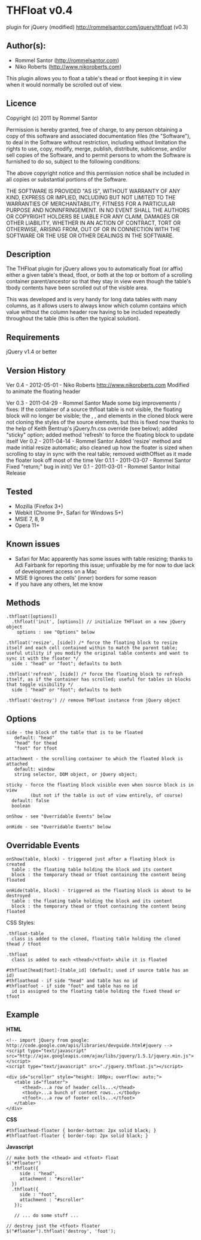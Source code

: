 # THFloat v0.4 
plugin for jQuery (modified)
http://rommelsantor.com/jquery/thfloat (v0.3)

## Author(s):
 * Rommel Santor (http://rommelsantor.com)
 * Niko Roberts (http://www.nikoroberts.com)

 This plugin allows you to float a table's thead or tfoot keeping it in view when it would normally be scrolled out of view.

## Licence
 Copyright (c) 2011 by Rommel Santor <rommel at rommelsantor dot com>
 
 Permission is hereby granted, free of charge, to any person obtaining a copy
 of this software and associated documentation files (the "Software"), to deal
 in the Software without restriction, including without limitation the rights
 to use, copy, modify, merge, publish, distribute, sublicense, and/or sell
 copies of the Software, and to permit persons to whom the Software is
 furnished to do so, subject to the following conditions:

 The above copyright notice and this permission notice shall be included in
 all copies or substantial portions of the Software.

 THE SOFTWARE IS PROVIDED "AS IS", WITHOUT WARRANTY OF ANY KIND, EXPRESS OR
 IMPLIED, INCLUDING BUT NOT LIMITED TO THE WARRANTIES OF MERCHANTABILITY,
 FITNESS FOR A PARTICULAR PURPOSE AND NONINFRINGEMENT. IN NO EVENT SHALL THE
 AUTHORS OR COPYRIGHT HOLDERS BE LIABLE FOR ANY CLAIM, DAMAGES OR OTHER
 LIABILITY, WHETHER IN AN ACTION OF CONTRACT, TORT OR OTHERWISE, ARISING FROM,
 OUT OF OR IN CONNECTION WITH THE SOFTWARE OR THE USE OR OTHER DEALINGS IN
 THE SOFTWARE.


## Description
   The THFloat plugin for jQuery allows you to automatically float (or affix)
   either a given table's thead, tfoot, or both at the top or bottom of a
   scrolling container parent/ancestor so that they stay in view even though
   the table's tbody contents have been scrolled out of the visible area.
 
   This was developed and is very handy for long data tables with many columns,
   as it allows users to always know which column contains which value without
   the column header row having to be included repeatedly throughout the table
   (this is often the typical solution).
 
## Requirements 
   jQuery v1.4 or better
 
## Version History 
   Ver 0.4 - 2012-05-01 - Niko Roberts
              http://www.nikoroberts.com
              Modified to animate the floating header
              
   Ver 0.3 - 2011-04-29 - Rommel Santor
               Made some big improvements / fixes: If the container of a
               source thfloat table is not visible, the floating block will
               no longer be visible; the <tr>, <td>, and <th> elements in
               the cloned block were not cloning the styles of the source
               elements, but this is fixed now thanks to the help of Keith
               Bentrup's jQuery.fn.css override (see below); added "sticky"
               option; added method 'refresh' to force the floating block
               to update itself
   Ver 0.2 - 2011-04-14 - Rommel Santor
               Added 'resize' method and made initial resize automatic; also
               cleaned up how the floater is sized when scrolling to stay in
               sync with the real table; removed widthOffset as it made the
               floater look off most of the time
   Ver 0.1.1 - 2011-03-07 - Rommel Santor
               Fixed "return;" bug in init()
   Ver 0.1 - 2011-03-01 - Rommel Santor
             Initial Release
 
## Tested 
 *  Mozilla (Firefox 3+)
 *  Webkit (Chrome 9+, Safari for Windows 5+)
 *  MSIE 7, 8, 9
 *  Opera 11+
 
## Known issues
 * Safari for Mac apparently has some issues with table resizing; thanks to Adi Fairbank for reporting this issue; unfixable by me for now to due lack of development access on a Mac
 * MSIE 9 ignores the cells' (inner) borders for some reason
 * if you have any others, let me know


## Methods
```
.thfloat([options])
  .thfloat('init', [options]) // initialize THFloat on a new jQuery object
    options : see "Options" below

.thfloat('resize', [side]) /* force the floating block to resize itself and each cell contained within to match the parent table; useful utility if you modify the original table contents and want to sync it with the floater */
  side : "head" or "foot"; defaults to both

.thfloat('refresh', [side]) /* force the floating block to refresh itself, as if the container has scrolled; useful for tables in blocks that toggle visibility */
  side : "head" or "foot"; defaults to both

.thfloat('destroy') // remove THFloat instance from jQuery object
```

## Options
```
side - the block of the table that is to be floated
   default: "head"
   "head" for thead
   "foot" for tfoot
 
attachment - the scrolling container to which the floated block is attached
   default: window
   string selector, DOM object, or jQuery object; 
 
sticky - force the floating block visible even when source block is in view
         (but not if the table is out of view entirely, of course)
  default: false
  boolean
 
onShow - see "Overridable Events" below
 
onHide - see "Overridable Events" below
```

## Overridable Events
```
onShow(table, block) - triggered just after a floating block is created
  table : the floating table holding the block and its content
  block : the temporary thead or tfoot containing the content being floated
 
onHide(table, block) - triggered as the floating block is about to be destroyed
  table : the floating table holding the block and its content
  block : the temporary thead or tfoot containing the content being floated
```

  CSS Styles:
  
```
.thfloat-table
  class is added to the cloned, floating table holding the cloned thead / tfoot
 
.thfloat
  class is added to each <thead>/<tfoot> while it is floated
 
#thfloat[head|foot]-[table_id] (default; used if source table has an id)
#thfloathead - if side "head" and table has no id
#thfloatfoot - if side "foot" and table has no id
  id is assigned to the floating table holding the fixed thead or tfoot
```

## Example
**HTML**
   
```
<!-- import jQuery from google: http://code.google.com/apis/libraries/devguide.html#jquery -->
<script type="text/javascript" src="http://ajax.googleapis.com/ajax/libs/jquery/1.5.1/jquery.min.js"></script>
<script type="text/javascript" src="./jquery.thfloat.js"></script>
 
<div id="scroller" style="height: 100px; overflow: auto;">
   <table id="floater">
      <thead>...a row of header cells...</thead>
      <tbody>...a bunch of content rows...</tbody>
      <tfoot>...a row of footer cells...</tfoot>
   </table>
</div>
```
 
**CSS**
  
```
#thfloathead-floater { border-bottom: 2px solid black; }
#thfloatfoot-floater { border-top: 2px solid black; }
```
 
**Javascript**
  
```
// make both the <thead> and <tfoot> float
$("#floater")
  .thfloat({
     side : "head",
     attachment : "#scroller"
  })
  .thfloat({
     side : "foot",
     attachment : "#scroller"
   });
 
   // ... do some stuff ...
 
// destroy just the <tfoot> floater
$("#floater").thfloat('destroy', 'foot');
 ```